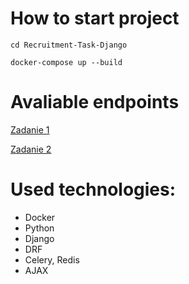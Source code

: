 # How to start project
``` 
cd Recruitment-Task-Django
```

``` 
docker-compose up --build
```

# Avaliable endpoints

[Zadanie 1](http://127.0.0.1:8000/zadanie1/)

[Zadanie 2](http://127.0.0.1:8000/zadanie2/)

# Used technologies:
- Docker
- Python
- Django
- DRF
- Celery, Redis
- AJAX
